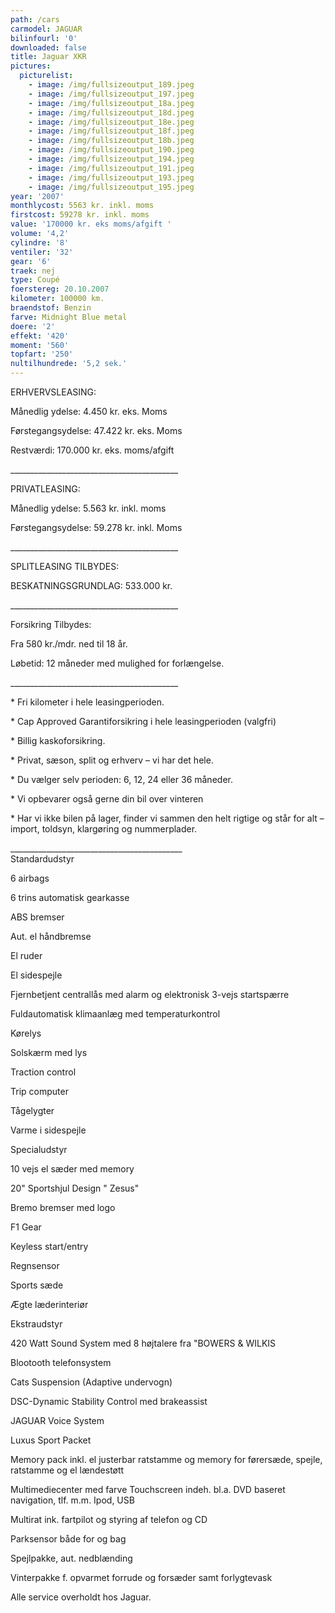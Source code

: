 ```yaml
---
path: /cars
carmodel: JAGUAR
bilinfourl: '0'
downloaded: false
title: Jaguar XKR
pictures:
  picturelist:
    - image: /img/fullsizeoutput_189.jpeg
    - image: /img/fullsizeoutput_197.jpeg
    - image: /img/fullsizeoutput_18a.jpeg
    - image: /img/fullsizeoutput_18d.jpeg
    - image: /img/fullsizeoutput_18e.jpeg
    - image: /img/fullsizeoutput_18f.jpeg
    - image: /img/fullsizeoutput_18b.jpeg
    - image: /img/fullsizeoutput_190.jpeg
    - image: /img/fullsizeoutput_194.jpeg
    - image: /img/fullsizeoutput_191.jpeg
    - image: /img/fullsizeoutput_193.jpeg
    - image: /img/fullsizeoutput_195.jpeg
year: '2007'
monthlycost: 5563 kr. inkl. moms
firstcost: 59278 kr. inkl. moms
value: '170000 kr. eks moms/afgift '
volume: '4,2'
cylindre: '8'
ventiler: '32'
gear: '6'
traek: nej
type: Coupé
foerstereg: 20.10.2007
kilometer: 100000 km.
braendstof: Benzin
farve: Midnight Blue metal
doere: '2'
effekt: '420'
moment: '560'
topfart: '250'
nultilhundrede: '5,2 sek.'
---
```

ERHVERVSLEASING:

 Månedlig ydelse: 4.450 kr. eks. Moms

 Førstegangsydelse: 47.422 kr. eks. Moms

 Restværdi: 170.000 kr. eks. moms/afgift

 \_\_\_\_\_\_\_\_\_\_\_\_\_\_\_\_\_\_\_\_\_\_\_\_\_\_\_\_\_\_\_\_\_\_\_\_\_\_\_\_\_\_

 PRIVATLEASING:

 Månedlig ydelse: 5.563 kr. inkl. moms

 Førstegangsydelse: 59.278 kr. inkl. Moms

 \_\_\_\_\_\_\_\_\_\_\_\_\_\_\_\_\_\_\_\_\_\_\_\_\_\_\_\_\_\_\_\_\_\_\_\_\_\_\_\_\_\_

 SPLITLEASING TILBYDES:

 BESKATNINGSGRUNDLAG: 533.000 kr. 

 \_\_\_\_\_\_\_\_\_\_\_\_\_\_\_\_\_\_\_\_\_\_\_\_\_\_\_\_\_\_\_\_\_\_\_\_\_\_\_\_\_\_

 Forsikring Tilbydes:

 Fra 580 kr./mdr. ned til 18 år.

 Løbetid: 12 måneder med mulighed for forlængelse.

\_\_\_\_\_\_\_\_\_\_\_\_\_\_\_\_\_\_\_\_\_\_\_\_\_\_\_\_\_\_\_\_\_\_\_\_\_\_\_\_\_\_

\* Fri kilometer i hele leasingperioden.

\* Cap Approved Garantiforsikring i hele leasingperioden (valgfri)

\* Billig kaskoforsikring.

\* Privat, sæson, split og erhverv – vi har det hele.

\* Du vælger selv perioden: 6, 12, 24 eller 36 måneder.

\* Vi opbevarer også gerne din bil over vinteren

\* Har vi ikke bilen på lager, finder vi sammen den helt rigtige og står for alt – import, toldsyn, klargøring og nummerplader.

\_\_\_\_\_\_\_\_\_\_\_\_\_\_\_\_\_\_\_\_\_\_\_\_\_\_\_\_\_\_\_\_\_\_\_\_\_\_\_\_\_\__\
Standardudstyr

6 airbags 

6 trins automatisk gearkasse 

ABS bremser 

Aut. el håndbremse 

El ruder 

El sidespejle 

Fjernbetjent centrallås med alarm og elektronisk 3-vejs startspærre 

Fuldautomatisk klimaanlæg med temperaturkontrol 

Kørelys 

Solskærm med lys 

Traction control 

Trip computer 

Tågelygter 

Varme i sidespejle

Specialudstyr

10 vejs el sæder med memory 

20" Sportshjul Design " Zesus" 

Bremo bremser med logo 

F1 Gear 

Keyless start/entry 

Regnsensor 

Sports sæde 

Ægte læderinteriør

Ekstraudstyr

420 Watt Sound System med 8 højtalere fra "BOWERS & WILKIS

Blootooth telefonsystem 

Cats Suspension (Adaptive undervogn) 

DSC-Dynamic Stability Control med brakeassist 

JAGUAR Voice System 

Luxus Sport Packet 

Memory pack inkl. el justerbar ratstamme og memory for førersæde, spejle, ratstamme og el lændestøtt 

Multimediecenter med farve Touchscreen indeh. bl.a. DVD baseret navigation, tlf. m.m. Ipod, USB

Multirat ink. fartpilot og styring af telefon og CD 

Parksensor både for og bag 

Spejlpakke, aut. nedblænding 

Vinterpakke f. opvarmet forrude og forsæder samt forlygtevask

Alle service overholdt hos Jaguar.
